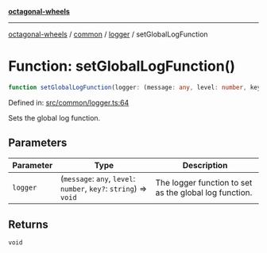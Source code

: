 [**octagonal-wheels**](../../../../../../README.md)

***

[octagonal-wheels](../../../../../../globals.md) / [common](../../../README.md) / [logger](../README.md) / setGlobalLogFunction

# Function: setGlobalLogFunction()

```ts
function setGlobalLogFunction(logger: (message: any, level: number, key?: string) => void): void;
```

Defined in: [src/common/logger.ts:64](https://github.com/vrtmrz/octagonal-wheels/blob/main/src/common/logger.ts#L64)

Sets the global log function.

## Parameters

| Parameter | Type | Description |
| ------ | ------ | ------ |
| `logger` | (`message`: `any`, `level`: `number`, `key?`: `string`) => `void` | The logger function to set as the global log function. |

## Returns

`void`
